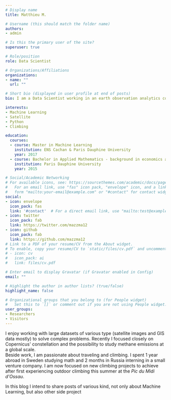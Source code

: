 ```yaml
---
# Display name
title: Matthieu M.           

# Username (this should match the folder name)
authors:
- admin

# Is this the primary user of the site?
superuser: true

# Role/position
role: Data Scientist

# Organizations/Affiliations
organizations:
- name: ""
  url: ""

# Short bio (displayed in user profile at end of posts)
bio: I am a Data Scientist working in an earth observation analytics company based in Paris. I enjoy climbing and traveling during my free time.

interests:
- Machine Learning
- Satellite 
- Python
- Climbing

education:
  courses:
  - course: Master in Machine Learning 
    institution: ENS Cachan & Paris Dauphine University
    year: 2017
  - course: Bachelor in Applied Mathematics - background in economics and CS 
    institution: Paris Dauphine University
    year: 2015

# Social/Academic Networking
# For available icons, see: https://sourcethemes.com/academic/docs/page-builder/#icons
#   For an email link, use "fas" icon pack, "envelope" icon, and a link in the
#   form "mailto:your-email@example.com" or "#contact" for contact widget.
social:
- icon: envelope
  icon_pack: fas
  link: '#contact'  # For a direct email link, use "mailto:test@example.org".
- icon: twitter
  icon_pack: fab
  link: https://twitter.com/mazzma12
- icon: github
  icon_pack: fab
  link: https://github.com/mazzma12
# Link to a PDF of your resume/CV from the About widget.
# To enable, copy your resume/CV to `static/files/cv.pdf` and uncomment the lines below.
# - icon: cv
#   icon_pack: ai
#   link: files/cv.pdf

# Enter email to display Gravatar (if Gravatar enabled in Config)
email: ""

# Highlight the author in author lists? (true/false)
highlight_name: false

# Organizational groups that you belong to (for People widget)
#   Set this to `[]` or comment out if you are not using People widget.
user_groups:
- Researchers
- Visitors
---
```


I enjoy working with large datasets of various type (satellite images and GIS data mostly) to solve complex problems. Recently I focused closely on Copernicus' constellation and the possibility to study methane emissions at a global scale.   
Beside work, I am passionate about traveling and climbing. I spent 1 year abroad in Sweden studying math and 2 months in Russia interning in a small venture company. I am now focused on new climbing projects to achieve after first experiencing outdoor climbing this summer at the *Pic du Midi d'Ossau*. 


In this blog I intend to share posts of various kind, not only about Machine Learning, but also other side project
